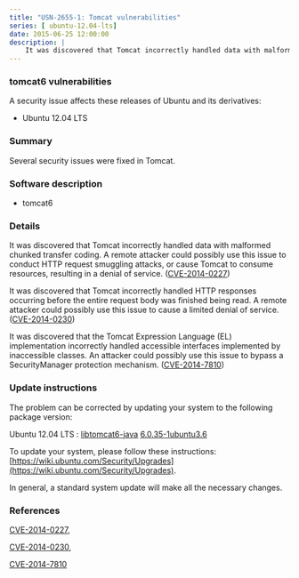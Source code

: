 ```yaml
---
title: "USN-2655-1: Tomcat vulnerabilities"
series: [ ubuntu-12.04-lts]
date: 2015-06-25 12:00:00
description: |
    It was discovered that Tomcat incorrectly handled data with malformed chunked transfer coding. A remote attacker could possibly use this issue to conduct HTTP request smuggling attacks, or cause Tomcat to consume resources, resulting in a denial of service. ([CVE-2014-0227](http://people.ubuntu.com/~ubuntu-security/cve/CVE-2014-0227))
--- 
```

 
 


### tomcat6 vulnerabilities

A security issue affects these releases of Ubuntu and its derivatives:

* Ubuntu 12.04 LTS

### Summary

Several security issues were fixed in Tomcat. 

### Software description

* tomcat6 

### Details

It was discovered that Tomcat incorrectly handled data with malformed chunked transfer coding. A remote attacker could possibly use this issue to conduct HTTP request smuggling attacks, or cause Tomcat to consume resources, resulting in a denial of service. ([CVE-2014-0227](http://people.ubuntu.com/~ubuntu-security/cve/CVE-2014-0227))

It was discovered that Tomcat incorrectly handled HTTP responses occurring before the entire request body was finished being read. A remote attacker could possibly use this issue to cause a limited denial of service. ([CVE-2014-0230](http://people.ubuntu.com/~ubuntu-security/cve/CVE-2014-0230))

It was discovered that the Tomcat Expression Language (EL) implementation incorrectly handled accessible interfaces implemented by inaccessible classes. An attacker could possibly use this issue to bypass a SecurityManager protection mechanism. ([CVE-2014-7810](http://people.ubuntu.com/~ubuntu-security/cve/CVE-2014-7810)) 

### Update instructions

The problem can be corrected by updating your system to the following package version:

Ubuntu 12.04 LTS
 : [libtomcat6-java](https://launchpad.net/ubuntu/+source/tomcat6) <span> [6.0.35-1ubuntu3.6](https://launchpad.net/ubuntu/+source/tomcat6/6.0.35-1ubuntu3.6) </span> 

To update your system, please follow these instructions: [https://wiki.ubuntu.com/Security/Upgrades](https://wiki.ubuntu.com/Security/Upgrades).

In general, a standard system update will make all the necessary changes. 

### References

 
 [CVE-2014-0227](http://people.ubuntu.com/~ubuntu-security/cve/CVE-2014-0227), 

 [CVE-2014-0230](http://people.ubuntu.com/~ubuntu-security/cve/CVE-2014-0230), 

 [CVE-2014-7810](http://people.ubuntu.com/~ubuntu-security/cve/CVE-2014-7810)
 

